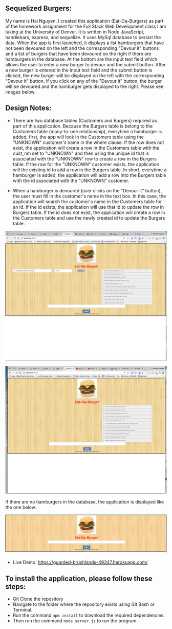  ## Sequelized Burgers:

My name is Hai Nguyen. I created this application (Eat-Da-Burgers) as part of the homework assignment for the Full Stack Web Development class I am taking at the University of Denver. It is written in Node JavaScript, handlebars, express, and sequelize. It uses MySql database to persist the data. When the app is first launched, it displays a list hamburgers that have not been devoured on the left and the corresponding "Devour it" buttons and a list of burgers that have been devoured on the right if there are hamburgers in the database. At the bottom are the input text field which allows the user to enter a new burger to devour and the submit button. After a new burger is entered in the input text field and the submit button is clicked, the new burger will be displayed on the left with the corresponding "Devour it" button. If you click on any of the "Devour it" button, the burger will be devoured and the hamburger gets displayed to the right. Please see images below.

## Design Notes: 

* There are two database tables (Customers and Burgers) required as part of this application. Because the Burgers table is belong to the Customers table (many-to-one relationship), everytime a hamburger is added, first, the app will look in the Customers table using the "UNKNOWN" customer's name in the where clause. If the row does not exist, the application will create a row in the Customers table with the cust_nm set to "UNKNOWN" and then using the unique id that is associated with the "UNKNOWN" row to create a row in the Burgers table. If the row for the "UNKNOWN" customer exists, the application will the existing id to add a row in the Burgers table. In short, everytime a hamburger is added, the application will add a row into the Burgers table with the id associated with the "UNKNOWN" customer.

* When a hamburger is devoured (user clicks on the "Devour it" button), the user must fill in the customer's name in the text box. In this case, the application will search the customer's name in the Customers table for an id. If the id exists, the application will use that id to update the row in Burgers table. If the id does not exist, the application will create a row in the Customers table and use the newly created id to update the Burgers table.

![Image of Eat-Da-Burgers application](https://github.com/hnguy0221/SequelizedBurgers/blob/master/public/assets/images/Eat-Da-Burgers-2.png)

![Image of Eat-Da-Burgers application](https://github.com/hnguy0221/SequelizedBurgers/blob/master/public/assets/images/Eat-Da-Burgers-1.png)

If there are no hamburgers in the database, the application is displayed like the one below:

![Image of Eat-Da-Burgers application](https://github.com/hnguy0221/SequelizedBurgers/blob/master/public/assets/images/Eat-Da-Burgers-No-Data.png)

* Live Demo: <https://guarded-brushlands-49347.herokuapp.com/>

## To install the application, please follow these steps:

* Git Clone the repository
* Navigate to the folder where the repository exists using Git Bash or Terminal.
* Run the command `npm install` to download the required dependencies.
* Then run the command `node server.js` to run the program.